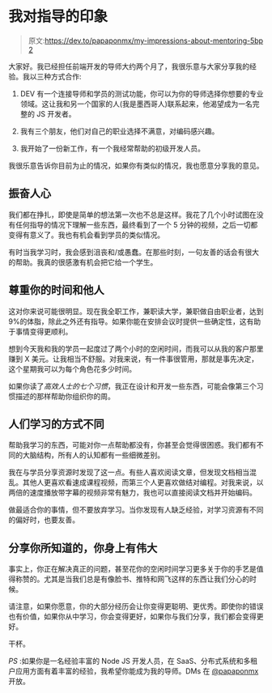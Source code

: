 # 我对指导的印象

> 原文:[https://dev.to/papaponmx/my-impressions-about-mentoring-5bp 2](https://dev.to/papaponmx/my-impressions-about-mentoring---5bp2)

大家好。我已经担任前端开发的导师大约两个月了，我很乐意与大家分享我的经验。我以三种方式合作:

1.  DEV 有一个连接导师和学员的测试功能，你可以为你的导师选择你想要的专业领域。这让我和另一个国家的人(我是墨西哥人)联系起来，他渴望成为一名完整的 JS 开发者。

2.  我有三个朋友，他们对自己的职业选择不满意，对编码感兴趣。

3.  我开始了一份新工作，有一个我经常帮助的初级开发人员。

我很乐意告诉你目前为止的情况，如果你有类似的情况，我也愿意分享我的意见。

## [](#be-encouraging)振奋人心

我们都在挣扎，即使是简单的想法第一次也不总是这样。我花了几个小时试图在没有任何指导的情况下理解一些东西，最终看到了一个 5 分钟的视频，之后一切都变得有意义了。我也有机会看到学员的类似情况。

有时当我学习时，我会感到沮丧和/或愚蠢。在那些时刻，一句友善的话会有很大的帮助。我真的很感激有机会把它给一个学生。

## [](#respect-your-time-and-others)尊重你的时间和他人

这对你来说可能很明显。现在我全职工作，兼职读大学，兼职做自由职业者，达到 9%的体脂，除此之外还有指导。如果你能在安排会议时提供一些确定性，这有助于事情变得更顺利。

想到今天我和我的学员一起度过了两个小时的空闲时间，而我可以从我的客户那里赚到 X 美元。让我相当不舒服。对我来说，有一件事很管用，那就是事先决定，这个星期我可以为每个角色花多少时间。

如果你读了*高效人士的七个习惯*，我正在设计和开发一些东西，可能会像第三个习惯描述的那样帮助你组织你的周。

## [](#people-learn-in-different-ways)人们学习的方式不同

帮助我学习的东西，可能对你一点帮助都没有，你甚至会觉得很困惑。我们都有不同的大脑结构，所有人的认知都有一些细微差别。

我在与学员分享资源时发现了这一点。有些人喜欢阅读文章，但发现文档相当混乱。其他人更喜欢看速成课程视频，而第三个人更喜欢做结对编程。对我来说，以两倍的速度播放带字幕的视频非常有魅力，我也可以直接阅读文档并开始编码。

做最适合你的事情，但不要放弃学习。当你发现有人缺乏经验，对学习资源有不同的偏好时，也要友善。

## [](#share-what-you-know-there-is-greatness-in-you)分享你所知道的，你身上有伟大

事实上，你正在解决真正的问题，甚至花你的空闲时间学习更多关于你的手艺是值得称赞的。尤其是当我们总是有像脸书、推特和网飞这样的东西让我们分心的时候。

请注意，如果你愿意，你的大部分经历会让你变得更聪明、更优秀。即使你的错误也有价值，如果你从中学习，你会变得更好，如果你与我们分享，我们都会变得更好。

干杯。

*PS* :如果你是一名经验丰富的 Node JS 开发人员，在 SaaS、分布式系统和多租户应用方面有着丰富的经验，我希望你能成为我的导师。DMs 在 [@papaponmx](https://twitter.com/papaponmx) 开放。